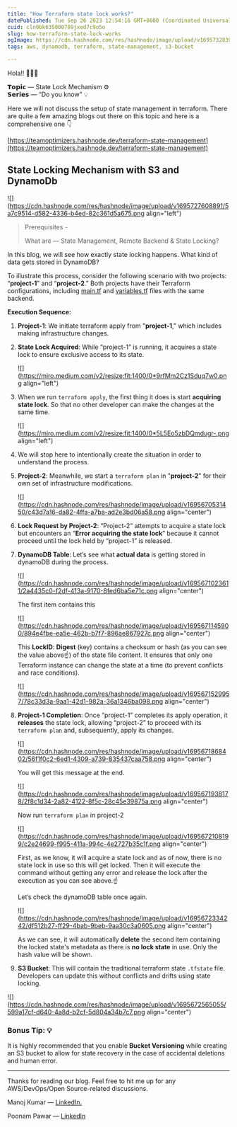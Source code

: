 ```yaml
---
title: "How Terraform state lock works?"
datePublished: Tue Sep 26 2023 12:54:16 GMT+0000 (Coordinated Universal Time)
cuid: cln0bk635000709jxed7c9o5o
slug: how-terraform-state-lock-works
ogImage: https://cdn.hashnode.com/res/hashnode/image/upload/v1695732839235/eb4302e5-d5b4-488b-8175-1cd3174fda76.png
tags: aws, dynamodb, terraform, state-management, s3-bucket

---
```


Hola!! 🙋🏻‍♂️

𝗧𝗼𝗽𝗶𝗰 — State Lock Mechanism ⚙️  
𝗦𝗲𝗿𝗶𝗲𝘀 — “Do you know” 💡

Here we will not discuss the setup of state management in terraform. There are quite a few amazing blogs out there on this topic and here is a comprehensive one 👇

[https://teamoptimizers.hashnode.dev/terraform-state-management](https://teamoptimizers.hashnode.dev/terraform-state-management)

## **State Locking Mechanism with S3 and DynamoDb**

![](https://cdn.hashnode.com/res/hashnode/image/upload/v1695727608891/5a7c9514-d582-4336-b4ed-82c361d5a675.png align="left")

> Prerequisites -
> 
> What are — State Management, Remote Backend & State Locking?

In this blog, we will see how exactly state locking happens. What kind of data gets stored in DynamoDB?

To illustrate this process, consider the following scenario with two projects: “**project-1**” and “**project-2**.” Both projects have their Terraform configurations, including [main.tf](http://main.tf) and [variables.tf](http://variables.tf) files with the same backend.

**Execution Sequence:**

1. **Project-1**: We initiate terraform apply from "**project-1**," which includes making infrastructure changes.
    
2. **State Lock Acquired**: While “project-1” is running, it acquires a state lock to ensure exclusive access to its state.
    
    ![](https://miro.medium.com/v2/resize:fit:1400/0*9rfMm2Cz1Sduq7w0.png align="left")
    
3. When we run `terraform apply`, the first thing it does is start **acquiring state lock**. So that no other developer can make the changes at the same time.
    
    ![](https://miro.medium.com/v2/resize:fit:1400/0*5L5Eo5zbDQmdugr-.png align="left")
    
4. We will stop here to intentionally create the situation in order to understand the process.
    
5. **Project-2**: Meanwhile, we start a `terraform plan` in "**project-2**" for their own set of infrastructure modifications.
    
    ![](https://cdn.hashnode.com/res/hashnode/image/upload/v1695670531450/c43d7a16-da82-4ffa-a7ba-ad2e3bd06a58.png align="center")
    
6. **Lock Request by Project-2**: “Project-2” attempts to acquire a state lock but encounters an “**Error acquiring the state lock**” because it cannot proceed until the lock held by “project-1” is released.
    
7. **DynamoDB Table**: Let’s see what **actual data** is getting stored in dynamoDB during the process.
    
    ![](https://cdn.hashnode.com/res/hashnode/image/upload/v1695671023611/2a4435c0-f2df-413a-9170-8fed6ba5e71c.png align="center")
    
    The first item contains this
    
    ![](https://cdn.hashnode.com/res/hashnode/image/upload/v1695671145900/894e4fbe-ea5e-462b-b7f7-896ae867927c.png align="center")
    
    This **LockID**: **Digest** (key) contains a checksum or hash (as you can see the value above☝️) of the state file content. It ensures that only one Terraform instance can change the state at a time (to prevent conflicts and race conditions).
    
    ![](https://cdn.hashnode.com/res/hashnode/image/upload/v1695671529957/78c33d3a-9aa1-42d1-982a-36a1346ba098.png align="center")
    
8. **Project-1 Completion**: Once “project-1” completes its apply operation, it **releases** the state lock, allowing “project-2” to proceed with its `terraform plan` and, subsequently, apply its changes.
    
    ![](https://cdn.hashnode.com/res/hashnode/image/upload/v1695671868402/56f1f0c2-6ed1-4309-a739-835437caa758.png align="center")
    
    You will get this message at the end.
    
    ![](https://cdn.hashnode.com/res/hashnode/image/upload/v1695671938178/2f8c1d34-2a82-4122-8f5c-28c45e39875a.png align="center")
    
    Now run `terraform plan` in project-2
    
    ![](https://cdn.hashnode.com/res/hashnode/image/upload/v1695672108199/c2e24699-f995-411a-994c-4e2727b35c1f.png align="center")
    
    First, as we know, it will acquire a state lock and as of now, there is no state lock in use so this will get locked. Then it will execute the command without getting any error and release the lock after the execution as you can see above.☝️
    
    Let’s check the dynamoDB table once again.
    
    ![](https://cdn.hashnode.com/res/hashnode/image/upload/v1695672334242/df512b27-ff29-4bab-9beb-9aa30c3a0605.png align="center")
    
    As we can see, it will automatically **delete** the second item containing the locked state's metadata as there is **no lock state** in use. Only the hash value will be shown.
    
9. **S3 Bucket**: This will contain the traditional terraform state `.tfstate` file. Developers can update this without conflicts and drifts using state locking.
    

![](https://cdn.hashnode.com/res/hashnode/image/upload/v1695672565055/599a17cf-d640-4a8d-b2cf-5d804a34b7c7.png align="center")

### Bonus Tip: 💡

It is highly recommended that you enable **Bucket Versioning** while creating an S3 bucket to allow for state recovery in the case of accidental deletions and human error.

---

Thanks for reading our blog. Feel free to hit me up for any AWS/DevOps/Open Source-related discussions.

Manoj Kumar — [LinkedIn.](https://www.linkedin.com/in/musalannagari-manoj-kumar-21601b168/)

Poonam Pawar — [LinkedIn](https://www.linkedin.com/in/poonampawar7/)